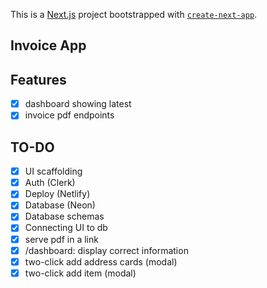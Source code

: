 This is a [Next.js](https://nextjs.org) project bootstrapped with [`create-next-app`](https://nextjs.org/docs/app/api-reference/cli/create-next-app).

## Invoice App

## Features

- [x] dashboard showing latest
- [x] invoice pdf endpoints

## TO-DO

- [x] UI scaffolding
- [x] Auth (Clerk)
- [x] Deploy (Netlify)
- [x] Database (Neon)
- [x] Database schemas
- [x] Connecting UI to db
- [x] serve pdf in a link
- [x] /dashboard: display correct information
- [x] two-click add address cards (modal)
- [x] two-click add item (modal)
